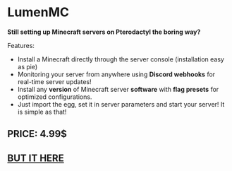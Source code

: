 # LumenMC
**Still setting up Minecraft servers on Pterodactyl the boring way?**

Features:
- Install a Minecraft directly through the server console (installation easy as pie)
- Monitoring your server from anywhere using **Discord webhooks** for real-time server updates!
- Install any **version** of Minecraft server **software** with **flag presets** for optimized configurations.
- Just import the egg, set it in server parameters and start your server! It is simple as that!

## PRICE: 4.99$
## [BUT IT HERE](https://builtbybit.com/resources/lumenmc.52562/?ref=479000)